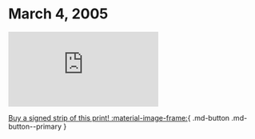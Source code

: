 # March 4, 2005

![](https://www.achewood.com/comic.php?date=03042005)

[Buy a signed strip of this print! :material-image-frame:](https://achewood-holiday-pop-up.myshopify.com/products/strip#03042005){ .md-button .md-button--primary }
